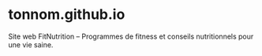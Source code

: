 # tonnom.github.io
Site web FitNutrition – Programmes de fitness et conseils nutritionnels pour une vie saine.
